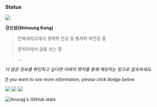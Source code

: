 ### **Status**

<img src="https://capsule-render.vercel.app/api?type=Rect&height=100&color=0:7d7087,100:613585&animation=twinkling&section=header&text=Hello,%20There!&fontSize=50&desc=Show%20my%20works%20below!&descSize=15&descAlign=63&descAlignY=80" />

**강신성(Shinsung Kang)**
> 전북대학교에서 경제학 전공 및 통계학 부전공 중
>
> 문피아에서 글을 쓰는 중
>
> ...

*더 많은 정보를 확인하고 싶다면 아래의 뱃지를 통해 해당하는 링크로 접속하세요.*

*If you want to see more information, please click badge below.*

<a href="https://hollyriver.github.io/RiverFlow/" target="_blank"><img src="https://img.shields.io/badge/GitHub_pages-5f5a63?style=for-the-badge&logo=github&logoColor=white"></a>  <a href="https://blog.naver.com/hc_ssk2800" target="_blank"><img src="https://img.shields.io/badge/NAVER_blog-1dde30?style=for-the-badge&logo=Naver&logoColor=white"></a>  <a href="https://blog.munpia.com/hc_dealer" target="_blank"><img src="https://img.shields.io/badge/Munpia_Library-4287f5?style=for-the-badge&logo=GitBook&logoColor=white"></a>

![Anurag's GitHub stats](https://github-readme-stats.vercel.app/api?username=HollyRiver&show_icons=true&theme=radical)
